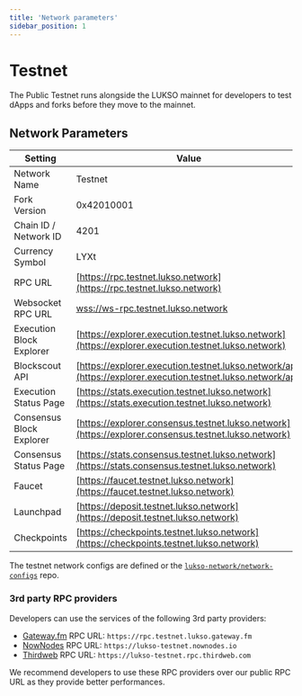 ```yaml
---
title: 'Network parameters'
sidebar_position: 1
---
```


# Testnet

The Public Testnet runs alongside the LUKSO mainnet for developers to test dApps and forks before they move to the mainnet.

## Network Parameters

| Setting                  | Value                                                                                                        |
| ------------------------ | ------------------------------------------------------------------------------------------------------------ |
| Network Name             | Testnet                                                                                                      |
| Fork Version             | 0x42010001                                                                                                   |
| Chain ID / Network ID    | 4201                                                                                                         |
| Currency Symbol          | LYXt                                                                                                         |
| RPC URL                  | [https://rpc.testnet.lukso.network](https://rpc.testnet.lukso.network)                                       |
| Websocket RPC URL        | [wss://ws-rpc.testnet.lukso.network](wss://ws-rpc.testnet.lukso.network)                                     |
| Execution Block Explorer | [https://explorer.execution.testnet.lukso.network](https://explorer.execution.testnet.lukso.network)         |
| Blockscout API           | [https://explorer.execution.testnet.lukso.network/api](https://explorer.execution.testnet.lukso.network/api) |
| Execution Status Page    | [https://stats.execution.testnet.lukso.network](https://stats.execution.testnet.lukso.network)               |
| Consensus Block Explorer | [https://explorer.consensus.testnet.lukso.network](https://explorer.consensus.testnet.lukso.network)         |
| Consensus Status Page    | [https://stats.consensus.testnet.lukso.network](https://stats.consensus.testnet.lukso.network)               |
| Faucet                   | [https://faucet.testnet.lukso.network](https://faucet.testnet.lukso.network)                                 |
| Launchpad                | [https://deposit.testnet.lukso.network](https://deposit.testnet.lukso.network)                               |
| Checkpoints              | [https://checkpoints.testnet.lukso.network](https://checkpoints.testnet.lukso.network)                       |

The testnet network configs are defined or the [`lukso-network/network-configs`](https://github.com/lukso-network/network-configs/tree/main/testnet/shared) repo.

### 3rd party RPC providers

Developers can use the services of the following 3rd party providers:

- [Gateway.fm](https://gateway.fm/) RPC URL: `https://rpc.testnet.lukso.gateway.fm`
- [NowNodes](https://nownodes.io/) RPC URL: `https://lukso-testnet.nownodes.io`
- [Thirdweb](https://thirdweb.com/) RPC URL: `https://lukso-testnet.rpc.thirdweb.com`

We recommend developers to use these RPC providers over our public RPC URL as they provide better performances.
